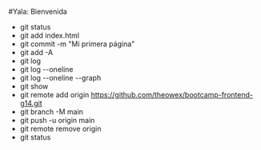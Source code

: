 #Yala: Bienvenida

* git status
* git add index.html
* git commit -m "Mi primera página"
* git add -A
* git log
* git log --oneline
* git log --oneline --graph
* git show <hash>
* git remote add origin https://github.com/theowex/bootcamp-frontend-g14.git
* git branch -M main
* git push -u origin main
* git remote remove origin
* git status